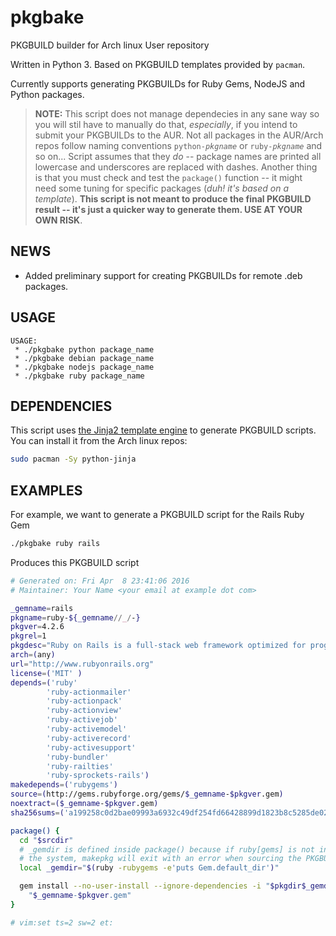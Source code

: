 # pkgbake

PKGBUILD builder for Arch linux User repository

Written in Python 3. Based on PKGBUILD templates provided by `pacman`.

Currently supports generating PKGBUILDs for Ruby Gems, NodeJS and Python packages.

> **NOTE:** This script does not manage dependecies in any sane way so you will
> stil have to manually do that, *especially*, if you intend to submit your
> PKGBUILDs to the AUR. Not all packages in the AUR/Arch repos follow naming
> conventions `python-`*`pkgname`* or `ruby-`*`pkgname`* and so on...
> Script assumes that they *do* -- package names are printed all lowercase and
> underscores are replaced with dashes. Another thing is that you must check
> and test the `package()` function -- it might need some tuning for specific
> packages (*duh! it's based on a template*). **This script is not meant to
> produce the final PKGBUILD result -- it's just a quicker way to generate
> them. USE AT YOUR OWN RISK**.

## NEWS

* Added preliminary support for creating PKGBUILDs for remote .deb packages.

## USAGE

```
USAGE:
 * ./pkgbake python package_name
 * ./pkgbake debian package_name
 * ./pkgbake nodejs package_name
 * ./pkgbake ruby package_name
```

## DEPENDENCIES

This script uses [the Jinja2 template engine](http://jinja.pocoo.org/) to
generate PKGBUILD scripts. You can install it from the Arch linux repos:

```sh
sudo pacman -Sy python-jinja
```

## EXAMPLES

For example, we want to generate a PKGBUILD script for the Rails Ruby Gem
```sh
./pkgbake ruby rails
```

Produces this PKGBUILD script

```sh
# Generated on: Fri Apr  8 23:41:06 2016
# Maintainer: Your Name <your email at example dot com>

_gemname=rails
pkgname=ruby-${_gemname//_/-}
pkgver=4.2.6
pkgrel=1
pkgdesc="Ruby on Rails is a full-stack web framework optimized for programmer happiness and sustainable productivity. It encourages beautiful code by favoring convention over configuration."
arch=(any)
url="http://www.rubyonrails.org"
license=('MIT' )
depends=('ruby'
        'ruby-actionmailer'
        'ruby-actionpack'
        'ruby-actionview'
        'ruby-activejob'
        'ruby-activemodel'
        'ruby-activerecord'
        'ruby-activesupport'
        'ruby-bundler'
        'ruby-railties'
        'ruby-sprockets-rails')
makedepends=('rubygems')
source=(http://gems.rubyforge.org/gems/$_gemname-$pkgver.gem)
noextract=($_gemname-$pkgver.gem)
sha256sums=('a199258c0d2bae09993a6932c49df254fd66428899d1823b8c5285de02e5bc33')

package() {
  cd "$srcdir"
  # _gemdir is defined inside package() because if ruby[gems] is not installed on
  # the system, makepkg will exit with an error when sourcing the PKGBUILD.
  local _gemdir="$(ruby -rubygems -e'puts Gem.default_dir')"

  gem install --no-user-install --ignore-dependencies -i "$pkgdir$_gemdir" -n "$pkgdir/usr/bin" \
    "$_gemname-$pkgver.gem"
}

# vim:set ts=2 sw=2 et:
```
